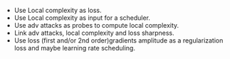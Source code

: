 - Use Local complexity as loss.  
- Use Local complexity as input for a scheduler.  
- Use adv attacks as probes to compute local complexity.  
- Link adv attacks, local complexity and loss sharpness.  
- Use loss (first and/or 2nd order)gradients amplitude as a regularization loss and maybe learning rate scheduling.  

